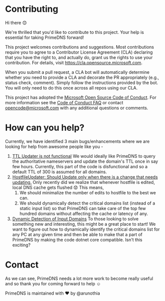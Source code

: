 # Contributing

Hi there :blush: 

We're thrilled that you'd like to contribute to this project. Your help is essential for taking PrimeDNS forward!

This project welcomes contributions and suggestions.  Most contributions require you to agree to a
Contributor License Agreement (CLA) declaring that you have the right to, and actually do, grant us
the rights to use your contribution. For details, visit https://cla.opensource.microsoft.com.

When you submit a pull request, a CLA bot will automatically determine whether you need to provide
a CLA and decorate the PR appropriately (e.g., status check, comment). Simply follow the instructions
provided by the bot. You will only need to do this once across all repos using our CLA.

This project has adopted the [Microsoft Open Source Code of Conduct](https://opensource.microsoft.com/codeofconduct/).
For more information see the [Code of Conduct FAQ](https://opensource.microsoft.com/codeofconduct/faq/) or
contact [opencode@microsoft.com](mailto:opencode@microsoft.com) with any additional questions or comments.


# How can you help?

Currently, we have identified 3 main bugs/enhancements where we are looking for help from awesome people like you  -

1. [TTL Updater is not functional](https://github.com/microsoft/PrimeDNS/issues/1)
	We would ideally like PrimeDNS to query the authoritative nameservers and update the domain's TTL once in say few hours. Currently, this part of the code is disfunctional and so a default TTL of 300 is assumed for all domains. 
2. [HostfileUpdater: Should Update only when there is a change that needs updating.](https://github.com/microsoft/PrimeDNS/issues/2)
	Only recently did we realize that whenever hostfile is edited, local DNS cache gets flushed :worried: This means, 
	1. We should minimalize the number of edits to hostfile to the best we can. 
	2. We should dynamically detect the critical domains list (instead of a static input list) so that PrimeDNS can take care of the top few hundred domains without affecting the cache or latency of any. 
3. [Dynamic Detection of Input Domains](https://github.com/microsoft/PrimeDNS/issues/3)
	To those looking to solve something new and interesting, this might be a great place to start! 
	We want to figure out how to dynamically identify the critical domains list for any PC at any given time and then be able to make that a part of PrimeDNS by making the code dotnet core compatible. Isn't this exciting? 

# Contact

As we can see, PrimeDNS needs a lot more work to become really useful and so thank you for coming forward to help :relaxed:

PrimeDNS is maintained with :heart: by @arunothia
